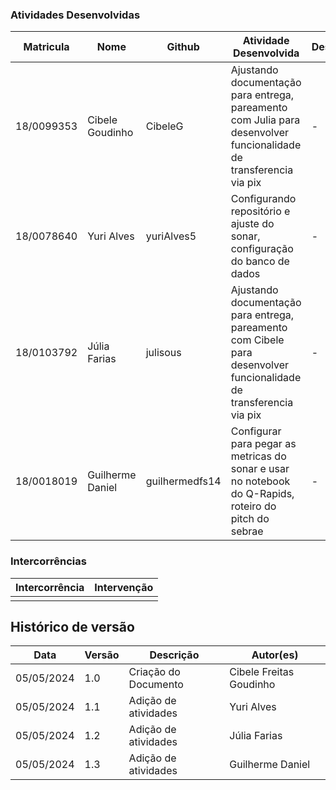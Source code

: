 ### Atividades Desenvolvidas

| Matricula  | Nome            | Github          | Atividade Desenvolvida                                                                                                                                             | Desafios                                                                     | Soluções                                                                          |
| ---------- | --------------- | --------------- | ------------------------------------------------------------------------------------------------------------------------------------------------------------------ | ---------------------------------------------------------------------------- | --------------------------------------------------------------------------------- |
| 18/0099353 | Cibele Goudinho | CibeleG         | Ajustando documentação para entrega, pareamento com Julia para desenvolver funcionalidade de transferencia via pix | -  | -  |
| 18/0078640 | Yuri Alves | yuriAlves5         | Configurando repositório e ajuste do sonar, configuração do banco de dados | - | - |
| 18/0103792 | Júlia Farias | julisous         | Ajustando documentação para entrega, pareamento com Cibele para desenvolver funcionalidade de transferencia via pix | - | - |
| 18/0018019 | Guilherme Daniel | guilhermedfs14     | Configurar para pegar as metricas do sonar e usar no notebook do Q-Rapids, roteiro do pitch do sebrae | - | - |


### Intercorrências

| Intercorrência                                    | Intervenção                           |
| ------------------------------------------------- | ------------------------------------- |
|  |  |

## Histórico de versão

| Data       | Versão | Descrição                                       | Autor(es)               |
| ---------- | ------ | ----------------------------------------------- | ----------------------- |
| 05/05/2024 | 1.0    | Criação do Documento                            | Cibele Freitas Goudinho |
| 05/05/2024 | 1.1    | Adição de atividades                            | Yuri Alves |
| 05/05/2024 | 1.2    | Adição de atividades                            | Júlia Farias |
| 05/05/2024 | 1.3    | Adição de atividades                            | Guilherme Daniel |
